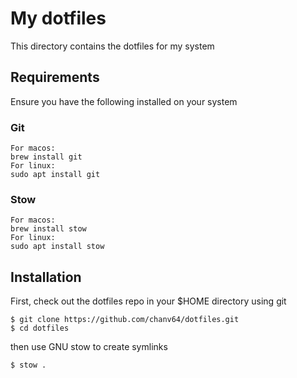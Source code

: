 # My dotfiles

This directory contains the dotfiles for my system

## Requirements

Ensure you have the following installed on your system

### Git

```
For macos:
brew install git
For linux:
sudo apt install git
```

### Stow

```
For macos:
brew install stow
For linux:
sudo apt install stow
```

## Installation

First, check out the dotfiles repo in your $HOME directory using git

```
$ git clone https://github.com/chanv64/dotfiles.git
$ cd dotfiles
```

then use GNU stow to create symlinks

```
$ stow .
```
